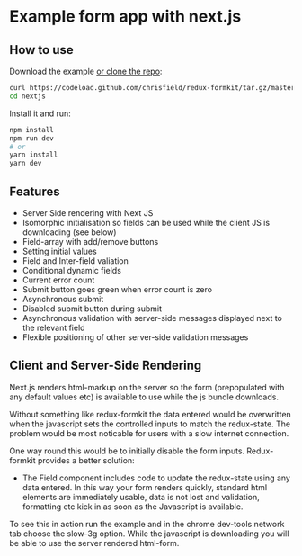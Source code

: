 # Example form app with next.js

## How to use

Download the example [or clone the repo](https://github.com/chrisfield/redux-formkit):

```bash
curl https://codeload.github.com/chrisfield/redux-formkit/tar.gz/master | tar -xz --strip=2 "redux-formkit"-master/examples/nextjs
cd nextjs
```

Install it and run:

```bash
npm install
npm run dev
# or
yarn install
yarn dev
```

## Features
* Server Side rendering with Next JS
* Isomorphic initialisation so fields can be used while the client JS is downloading (see below)
* Field-array with add/remove buttons
* Setting initial values
* Field and Inter-field valiation
* Conditional dynamic fields
* Current error count
* Submit button goes green when error count is zero
* Asynchronous submit
* Disabled submit button during submit
* Asynchronous validation with server-side messages displayed next to the relevant field
* Flexible positioning of other server-side validation messages


## Client and Server-Side Rendering

Next.js renders html-markup on the server so the form (prepopulated with any default values etc) is available to use while the js bundle downloads.

Without something like redux-formkit the data entered would be overwritten when the javascript sets the controlled inputs to match the redux-state. The problem would be most noticable for users with a slow internet connection. 

One way round this would be to initially disable the form inputs. Redux-formkit provides a better solution: 
* The Field component includes code to update the redux-state using any data entered. In this way your form renders quickly, standard html elements are immediately usable, data is not lost and validation, formatting etc kick in as soon as the Javascript is available.

To see this in action run the example and in the chrome dev-tools network tab choose the slow-3g option. While the javascript is downloading you will be able to use the server rendered html-form.
